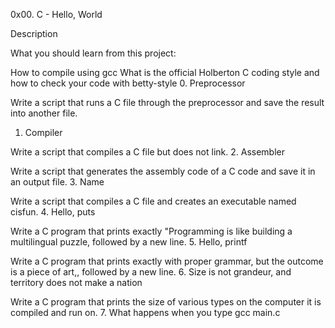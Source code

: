 0x00. C - Hello, World

Description

What you should learn from this project:

How to compile using gcc
What is the official Holberton C coding style and how to check your code with betty-style
0. Preprocessor

Write a script that runs a C file through the preprocessor and save the result into another file.
1. Compiler

Write a script that compiles a C file but does not link.
2. Assembler

Write a script that generates the assembly code of a C code and save it in an output file.
3. Name

Write a script that compiles a C file and creates an executable named cisfun.
4. Hello, puts

Write a C program that prints exactly "Programming is like building a multilingual puzzle, followed by a new line.
5. Hello, printf

Write a C program that prints exactly with proper grammar, but the outcome is a piece of art,, followed by a new line.
6. Size is not grandeur, and territory does not make a nation

Write a C program that prints the size of various types on the computer it is compiled and run on.
7. What happens when you type gcc main.c
